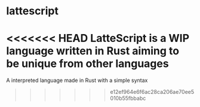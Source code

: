 # lattescript
<<<<<<< HEAD
LatteScript is a WIP language written in Rust aiming to be unique from other languages
=======
A interpreted language made in Rust with a simple syntax
>>>>>>> e12ef964e6f6ac28ca206ae70ee5010b55fbbabc

